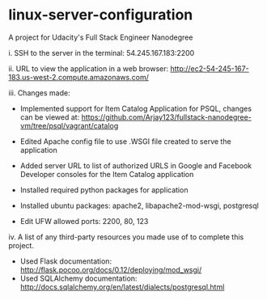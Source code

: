 # linux-server-configuration
A project for Udacity's Full Stack Engineer Nanodegree

i. SSH to the server in the terminal: 54.245.167.183:2200

ii. URL to view the application in a web browser: http://ec2-54-245-167-183.us-west-2.compute.amazonaws.com/

iii. Changes made:
  - Implemented support for Item Catalog Application for PSQL, changes can be viewed at: https://github.com/Arjay123/fullstack-nanodegree-vm/tree/psql/vagrant/catalog
  
  - Edited Apache config file to use .WSGI file created to serve the application
  - Added server URL to list of authorized URLS in Google and Facebook Developer consoles for the Item Catalog application
  - Installed required python packages for application
  - Installed ubuntu packages: apache2, libapache2-mod-wsgi, postgresql
  - Edit UFW allowed ports: 2200, 80, 123
  
iv. A list of any third-party resources you made use of to complete this project.
  - Used Flask documentation: http://flask.pocoo.org/docs/0.12/deploying/mod_wsgi/
  - Used SQLAlchemy documentation: http://docs.sqlalchemy.org/en/latest/dialects/postgresql.html
  
